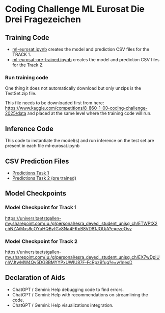 # Coding Challenge ML Eurosat Die Drei Fragezeichen

## Training Code
- [ml-eurosat.ipynb](ml-eurosat.ipynb) creates the model and prediction CSV files for the TRACK 1.
- [ml-eurosat-pre-trained.ipynb](ml-eurosat-pre-trained.ipynb) creates the model and prediction CSV files for the Track 2.

### Run training code
One thing it does not automatically download but only unzips is the TestSet.zip file. 

This file needs to be downloaded first from here: https://www.kaggle.com/competitions/8-860-1-00-coding-challenge-2025/data and placed at the same level where the training code will run.

## Inference Code
This code to  instantiate the model(s) and run inference on the test set are present in each file ml-eurosat.ipynb 

## CSV Prediction Files
- [Predictions Task 1](ml-eurosat-output)
- [Predictions Task 2 (pre trained)](ml-eurosat-pretrained-output)

## Model Checkpoints
### Model Checkpoint for Track 1
https://universitaetstgallen-my.sharepoint.com/:u:/g/personal/esra_deveci_student_unisg_ch/ETWPtX2chNZAiMxs8cOYuHQByfGv8Na4FKpB8VD81JOUjA?e=ezeOsy
### Model Checkpoint for Track 2
https://universitaetstgallen-my.sharepoint.com/:u:/g/personal/esra_deveci_student_unisg_ch/EX7wDpiUnhVJtwMW4Qv5DG8BMYYPxUWIU87F-FcRpzBfug?e=w1nesD
## Declaration of Aids
- ChatGPT / Gemini: Help debugging code to find errors. 
- ChatGPT / Gemini: Help with recommendations on streamlining the code.
- ChatGPT / Gemini: Help visualizations integration.


